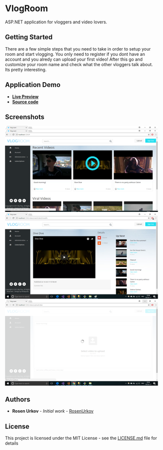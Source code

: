 # VlogRoom

ASP.NET application for vloggers and video lovers.

## Getting Started

There are a few simple steps that you need to take in order to setup your room and start vlogging.
You only need to register if you dont have an account and you alredy can upload your first video!
After this go and customize your room name and check what the other vloggers talk about. Its pretty 
interesting.

## Application Demo
- [**Live Preview**](https://vlogroom.azurewebsites.net)
- [**Source code**](https://github.com/RosenUrkov/VlogRoom)

## Screenshots
![Homepage](./VlogRoom/VlogRoom.Web/Images/home.png)
![Video](./VlogRoom/VlogRoom.Web/Images/single.png)
![Uploading](./VlogRoom/VlogRoom.Web/Images/upload.png)

## Authors

* **Rosen Urkov** - *Initial work* - [RosenUrkov](https://github.com/RosenUrkov)

## License

This project is licensed under the MIT License - see the [LICENSE.md](LICENSE.md) file for details
